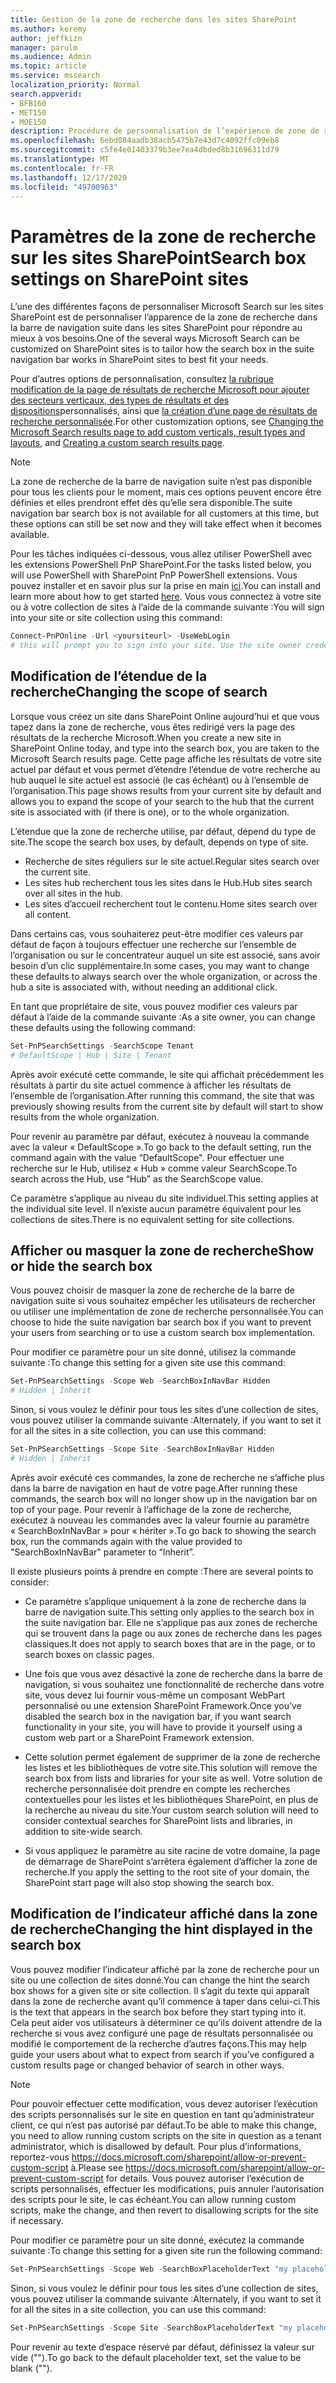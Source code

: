 ```yaml
---
title: Gestion de la zone de recherche dans les sites SharePoint
ms.author: keremy
author: jeffkizn
manager: parulm
ms.audience: Admin
ms.topic: article
ms.service: mssearch
localization_priority: Normal
search.appverid:
- BFB160
- MET150
- MOE150
description: Procédure de personnalisation de l’expérience de zone de recherche sur les sites SharePoint
ms.openlocfilehash: 6ebd084aadb38acb5475b7e43d7c4092ffc09eb8
ms.sourcegitcommit: c5fe4e01403379b3ee7ea4dbded8b31696311d79
ms.translationtype: MT
ms.contentlocale: fr-FR
ms.lasthandoff: 12/17/2020
ms.locfileid: "49700963"
---
```

# <a name="search-box-settings-on-sharepoint-sites"></a><span data-ttu-id="6ac15-103">Paramètres de la zone de recherche sur les sites SharePoint</span><span class="sxs-lookup"><span data-stu-id="6ac15-103">Search box settings on SharePoint sites</span></span>

<span data-ttu-id="6ac15-104">L’une des différentes façons de personnaliser Microsoft Search sur les sites SharePoint est de personnaliser l’apparence de la zone de recherche dans la barre de navigation suite dans les sites SharePoint pour répondre au mieux à vos besoins.</span><span class="sxs-lookup"><span data-stu-id="6ac15-104">One of the several ways Microsoft Search can be customized on SharePoint sites is to tailor how the search box in the suite navigation bar works in SharePoint sites to best fit your needs.</span></span>

<span data-ttu-id="6ac15-105">Pour d’autres options de personnalisation, consultez [la rubrique modification de la page de résultats de recherche Microsoft pour ajouter des secteurs verticaux, des types de résultats et des dispositions](customize-search-page.md)personnalisés, ainsi que [la création d’une page de résultats de recherche personnalisée](create-search-results-pages.md).</span><span class="sxs-lookup"><span data-stu-id="6ac15-105">For other customization options, see [Changing the Microsoft Search results page to add custom verticals, result types and layouts](customize-search-page.md), and [Creating a custom search results page](create-search-results-pages.md).</span></span>

> [!NOTE]
> <span data-ttu-id="6ac15-106">La zone de recherche de la barre de navigation suite n’est pas disponible pour tous les clients pour le moment, mais ces options peuvent encore être définies et elles prendront effet dès qu’elle sera disponible.</span><span class="sxs-lookup"><span data-stu-id="6ac15-106">The suite navigation bar search box is not available for all customers at this time, but these options can still be set now and they will take effect when it becomes available.</span></span>

<span data-ttu-id="6ac15-107">Pour les tâches indiquées ci-dessous, vous allez utiliser PowerShell avec les extensions PowerShell PnP SharePoint.</span><span class="sxs-lookup"><span data-stu-id="6ac15-107">For the tasks listed below, you will use PowerShell with SharePoint PnP PowerShell extensions.</span></span> <span data-ttu-id="6ac15-108">Vous pouvez installer et en savoir plus sur la prise en main [ici](https://docs.microsoft.com/powershell/sharepoint/sharepoint-pnp/sharepoint-pnp-cmdlets?view=sharepoint-ps).</span><span class="sxs-lookup"><span data-stu-id="6ac15-108">You can install and learn more about how to get started [here](https://docs.microsoft.com/powershell/sharepoint/sharepoint-pnp/sharepoint-pnp-cmdlets?view=sharepoint-ps).</span></span> <span data-ttu-id="6ac15-109">Vous vous connectez à votre site ou à votre collection de sites à l’aide de la commande suivante :</span><span class="sxs-lookup"><span data-stu-id="6ac15-109">You will sign into your site or site collection using this command:</span></span>

```powershell
Connect-PnPOnline -Url <yoursiteurl> -UseWebLogin
# this will prompt you to sign into your site. Use the site owner credentials 
```

## <a name="changing-the-scope-of-search"></a><span data-ttu-id="6ac15-110">Modification de l’étendue de la recherche</span><span class="sxs-lookup"><span data-stu-id="6ac15-110">Changing the scope of search</span></span>

<span data-ttu-id="6ac15-111">Lorsque vous créez un site dans SharePoint Online aujourd’hui et que vous tapez dans la zone de recherche, vous êtes redirigé vers la page des résultats de la recherche Microsoft.</span><span class="sxs-lookup"><span data-stu-id="6ac15-111">When you create a new site in SharePoint Online today, and type into the search box, you are taken to the Microsoft Search results page.</span></span> <span data-ttu-id="6ac15-112">Cette page affiche les résultats de votre site actuel par défaut et vous permet d’étendre l’étendue de votre recherche au hub auquel le site actuel est associé (le cas échéant) ou à l’ensemble de l’organisation.</span><span class="sxs-lookup"><span data-stu-id="6ac15-112">This page shows results from your current site by default and allows you to expand the scope of your search to the hub that the current site is associated with (if there is one), or to the whole organization.</span></span>

<span data-ttu-id="6ac15-113">L’étendue que la zone de recherche utilise, par défaut, dépend du type de site.</span><span class="sxs-lookup"><span data-stu-id="6ac15-113">The scope the search box uses, by default, depends on type of site.</span></span>

* <span data-ttu-id="6ac15-114">Recherche de sites réguliers sur le site actuel.</span><span class="sxs-lookup"><span data-stu-id="6ac15-114">Regular sites search over the current site.</span></span>
* <span data-ttu-id="6ac15-115">Les sites hub recherchent tous les sites dans le Hub.</span><span class="sxs-lookup"><span data-stu-id="6ac15-115">Hub sites search over all sites in the hub.</span></span>
* <span data-ttu-id="6ac15-116">Les sites d’accueil recherchent tout le contenu.</span><span class="sxs-lookup"><span data-stu-id="6ac15-116">Home sites search over all content.</span></span>

<span data-ttu-id="6ac15-117">Dans certains cas, vous souhaiterez peut-être modifier ces valeurs par défaut de façon à toujours effectuer une recherche sur l’ensemble de l’organisation ou sur le concentrateur auquel un site est associé, sans avoir besoin d’un clic supplémentaire.</span><span class="sxs-lookup"><span data-stu-id="6ac15-117">In some cases, you may want to change these defaults to always search over the whole organization, or across the hub a site is associated with, without needing an additional click.</span></span>

<span data-ttu-id="6ac15-118">En tant que propriétaire de site, vous pouvez modifier ces valeurs par défaut à l’aide de la commande suivante :</span><span class="sxs-lookup"><span data-stu-id="6ac15-118">As a site owner, you can change these defaults using the following command:</span></span>

```powershell
Set-PnPSearchSettings -SearchScope Tenant
# DefaultScope | Hub | Site | Tenant
```

<span data-ttu-id="6ac15-119">Après avoir exécuté cette commande, le site qui affichait précédemment les résultats à partir du site actuel commence à afficher les résultats de l’ensemble de l’organisation.</span><span class="sxs-lookup"><span data-stu-id="6ac15-119">After running this command, the site that was previously showing results from the current site by default will start to show results from the whole organization.</span></span>

<span data-ttu-id="6ac15-120">Pour revenir au paramètre par défaut, exécutez à nouveau la commande avec la valeur « DefaultScope ».</span><span class="sxs-lookup"><span data-stu-id="6ac15-120">To go back to the default setting, run the command again with the value “DefaultScope".</span></span> <span data-ttu-id="6ac15-121">Pour effectuer une recherche sur le Hub, utilisez « Hub » comme valeur SearchScope.</span><span class="sxs-lookup"><span data-stu-id="6ac15-121">To search across the Hub, use “Hub” as the SearchScope value.</span></span>

<span data-ttu-id="6ac15-122">Ce paramètre s’applique au niveau du site individuel.</span><span class="sxs-lookup"><span data-stu-id="6ac15-122">This setting applies at the individual site level.</span></span> <span data-ttu-id="6ac15-123">Il n’existe aucun paramètre équivalent pour les collections de sites.</span><span class="sxs-lookup"><span data-stu-id="6ac15-123">There is no equivalent setting for site collections.</span></span>

## <a name="show-or-hide-the-search-box"></a><span data-ttu-id="6ac15-124">Afficher ou masquer la zone de recherche</span><span class="sxs-lookup"><span data-stu-id="6ac15-124">Show or hide the search box</span></span>

<span data-ttu-id="6ac15-125">Vous pouvez choisir de masquer la zone de recherche de la barre de navigation suite si vous souhaitez empêcher les utilisateurs de rechercher ou utiliser une implémentation de zone de recherche personnalisée.</span><span class="sxs-lookup"><span data-stu-id="6ac15-125">You can choose to hide the suite navigation bar search box if you want to prevent your users from searching or to use a custom search box implementation.</span></span>

<span data-ttu-id="6ac15-126">Pour modifier ce paramètre pour un site donné, utilisez la commande suivante :</span><span class="sxs-lookup"><span data-stu-id="6ac15-126">To change this setting for a given site use this command:</span></span>

```powershell
Set-PnPSearchSettings -Scope Web -SearchBoxInNavBar Hidden
# Hidden | Inherit
```

<span data-ttu-id="6ac15-127">Sinon, si vous voulez le définir pour tous les sites d’une collection de sites, vous pouvez utiliser la commande suivante :</span><span class="sxs-lookup"><span data-stu-id="6ac15-127">Alternately, if you want to set it for all the sites in a site collection, you can use this command:</span></span>

```powershell
Set-PnPSearchSettings -Scope Site -SearchBoxInNavBar Hidden
# Hidden | Inherit
```

<span data-ttu-id="6ac15-128">Après avoir exécuté ces commandes, la zone de recherche ne s’affiche plus dans la barre de navigation en haut de votre page.</span><span class="sxs-lookup"><span data-stu-id="6ac15-128">After running these commands, the search box will no longer show up in the navigation bar on top of your page.</span></span> <span data-ttu-id="6ac15-129">Pour revenir à l’affichage de la zone de recherche, exécutez à nouveau les commandes avec la valeur fournie au paramètre « SearchBoxInNavBar » pour « hériter ».</span><span class="sxs-lookup"><span data-stu-id="6ac15-129">To go back to showing the search box, run the commands again with the value provided to "SearchBoxInNavBar" parameter to “Inherit”.</span></span>

<span data-ttu-id="6ac15-130">Il existe plusieurs points à prendre en compte :</span><span class="sxs-lookup"><span data-stu-id="6ac15-130">There are several points to consider:</span></span>

* <span data-ttu-id="6ac15-131">Ce paramètre s’applique uniquement à la zone de recherche dans la barre de navigation suite.</span><span class="sxs-lookup"><span data-stu-id="6ac15-131">This setting only applies to the search box in the suite navigation bar.</span></span> <span data-ttu-id="6ac15-132">Elle ne s’applique pas aux zones de recherche qui se trouvent dans la page ou aux zones de recherche dans les pages classiques.</span><span class="sxs-lookup"><span data-stu-id="6ac15-132">It does not apply to search boxes that are in the page, or to search boxes on classic pages.</span></span>

* <span data-ttu-id="6ac15-133">Une fois que vous avez désactivé la zone de recherche dans la barre de navigation, si vous souhaitez une fonctionnalité de recherche dans votre site, vous devez lui fournir vous-même un composant WebPart personnalisé ou une extension SharePoint Framework.</span><span class="sxs-lookup"><span data-stu-id="6ac15-133">Once you’ve disabled the search box in the navigation bar, if you want search functionality in your site, you will have to provide it yourself using a custom web part or a SharePoint Framework extension.</span></span>

* <span data-ttu-id="6ac15-134">Cette solution permet également de supprimer de la zone de recherche les listes et les bibliothèques de votre site.</span><span class="sxs-lookup"><span data-stu-id="6ac15-134">This solution will remove the search box from lists and libraries for your site as well.</span></span> <span data-ttu-id="6ac15-135">Votre solution de recherche personnalisée doit prendre en compte les recherches contextuelles pour les listes et les bibliothèques SharePoint, en plus de la recherche au niveau du site.</span><span class="sxs-lookup"><span data-stu-id="6ac15-135">Your custom search solution will need to consider contextual searches for SharePoint lists and libraries, in addition to site-wide search.</span></span>

* <span data-ttu-id="6ac15-136">Si vous appliquez le paramètre au site racine de votre domaine, la page de démarrage de SharePoint s’arrêtera également d’afficher la zone de recherche.</span><span class="sxs-lookup"><span data-stu-id="6ac15-136">If you apply the setting to the root site of your domain, the SharePoint start page will also stop showing the search box.</span></span>

## <a name="changing-the-hint-displayed-in-the-search-box"></a><span data-ttu-id="6ac15-137">Modification de l’indicateur affiché dans la zone de recherche</span><span class="sxs-lookup"><span data-stu-id="6ac15-137">Changing the hint displayed in the search box</span></span>

<span data-ttu-id="6ac15-138">Vous pouvez modifier l’indicateur affiché par la zone de recherche pour un site ou une collection de sites donné.</span><span class="sxs-lookup"><span data-stu-id="6ac15-138">You can change the hint the search box shows for a given site or site collection.</span></span> <span data-ttu-id="6ac15-139">Il s’agit du texte qui apparaît dans la zone de recherche avant qu’il commence à taper dans celui-ci.</span><span class="sxs-lookup"><span data-stu-id="6ac15-139">This is the text that appears in the search box before they start typing into it.</span></span> <span data-ttu-id="6ac15-140">Cela peut aider vos utilisateurs à déterminer ce qu’ils doivent attendre de la recherche si vous avez configuré une page de résultats personnalisée ou modifié le comportement de la recherche d’autres façons.</span><span class="sxs-lookup"><span data-stu-id="6ac15-140">This may help guide your users about what to expect from search if you’ve configured a custom results page or changed behavior of search in other ways.</span></span>

> [!NOTE]
> <span data-ttu-id="6ac15-141">Pour pouvoir effectuer cette modification, vous devez autoriser l’exécution des scripts personnalisés sur le site en question en tant qu’administrateur client, ce qui n’est pas autorisé par défaut.</span><span class="sxs-lookup"><span data-stu-id="6ac15-141">To be able to make this change, you need to allow running custom scripts on the site in question as a tenant administrator, which is disallowed by default.</span></span> <span data-ttu-id="6ac15-142">Pour plus d’informations, reportez-vous https://docs.microsoft.com/sharepoint/allow-or-prevent-custom-script à.</span><span class="sxs-lookup"><span data-stu-id="6ac15-142">Please see https://docs.microsoft.com/sharepoint/allow-or-prevent-custom-script for details.</span></span> <span data-ttu-id="6ac15-143">Vous pouvez autoriser l’exécution de scripts personnalisés, effectuer les modifications, puis annuler l’autorisation des scripts pour le site, le cas échéant.</span><span class="sxs-lookup"><span data-stu-id="6ac15-143">You can allow running custom scripts, make the change, and then revert to disallowing scripts for the site if necessary.</span></span>

<span data-ttu-id="6ac15-144">Pour modifier ce paramètre pour un site donné, exécutez la commande suivante :</span><span class="sxs-lookup"><span data-stu-id="6ac15-144">To change this setting for a given site run the following command:</span></span>

```powershell
Set-PnPSearchSettings -Scope Web -SearchBoxPlaceholderText "my placeholder" 
```

<span data-ttu-id="6ac15-145">Sinon, si vous voulez le définir pour tous les sites d’une collection de sites, vous pouvez utiliser la commande suivante :</span><span class="sxs-lookup"><span data-stu-id="6ac15-145">Alternately, if you want to set it for all the sites in a site collection, you can use this command:</span></span>

```powershell
Set-PnPSearchSettings -Scope Site -SearchBoxPlaceholderText "my placeholder" 
```

<span data-ttu-id="6ac15-146">Pour revenir au texte d’espace réservé par défaut, définissez la valeur sur vide ("").</span><span class="sxs-lookup"><span data-stu-id="6ac15-146">To go back to the default placeholder text, set the value to be blank ("").</span></span>

